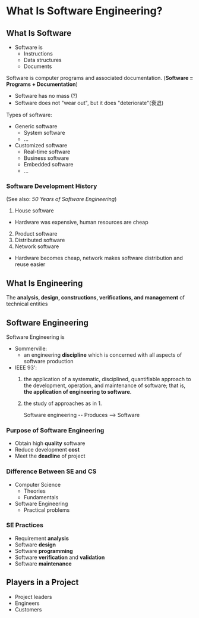 # What Is Software Engineering?

## What Is Software

- Software is
  - Instructions
  - Data structures
  - Documents

Software is computer programs and associated documentation. (**Software = Programs + Documentation**)

- Software has no mass (?)
- Software does not "wear out", but it does "deteriorate"(衰退)

Types of software:

- Generic software
  - System software
  - ...
- Customized software
  - Real-time software
  - Business software
  - Embedded software
  - ...

### Software Development History

(See also: _50 Years of Software Engineering_)

1. House software
  - Hardware was expensive, human resources are cheap
2. Product software
3. Distributed software
4. Network software
  - Hardware becomes cheap, network makes software distribution and reuse easier

## What Is Engineering

The **analysis, design, constructions, verifications, and management** of technical entities

## Software Engineering

Software Engineering is

- Sommerville:
  - an engineering **discipline** which is concerned with all aspects of software production
- IEEE 93':
  1. the application of a systematic, disciplined, quantifiable approach to the development, operation, and maintenance of software; that is, **the application of engineering to software**.
  2. the study of approaches as in 1.

        Software engineering -- Produces --> Software

### Purpose of Software Engineering

- Obtain high **quality** software
- Reduce development **cost**
- Meet the **deadline** of project

### Difference Between SE and CS

- Computer Science
  - Theories
  - Fundamentals
- Software Engineering
  - Practical problems

### SE Practices

- Requirement **analysis**
- Software **design**
- Software **programming**
- Software **verification** and **validation**
- Software **maintenance**

## Players in a Project

- Project leaders
- Engineers
- Customers
